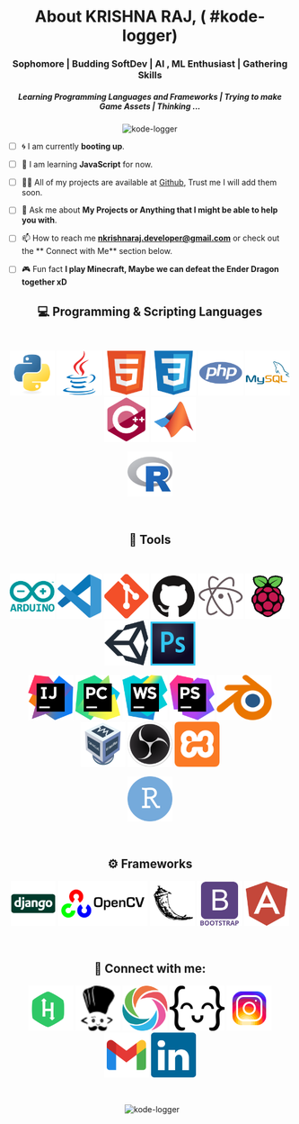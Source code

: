 <h1 align="center">About  KRISHNA RAJ, ( #kode-logger)</h1>
<h3 align="center">Sophomore | Budding SoftDev | AI , ML Enthusiast | Gathering Skills </h3>
<h5 align="center"> Learning Programming Languages and Frameworks | Trying to make Game Assets | Thinking ...</h5>

<p align="center"> <img src="https://komarev.com/ghpvc/?username=kode-logger&label=Profile%20views&color=0eb413&style=flat" alt="kode-logger" /> </p>

- [ ] 🌀 I am currently **booting up**.

- [ ] 🌱 I am learning **JavaScript** for now.

- [ ] 👨‍💻 All of my projects are available at [Github](https://github.com/kode-logger), Trust me I will add them soon.

- [ ] 💬 Ask me about **My Projects or Anything that I might be able to help you with**.

- [ ] 📫 How to reach me **nkrishnaraj.developer@gmail.com** or check out the ** Connect with Me** section below.

- [ ] 🎮 Fun fact **I play Minecraft, Maybe we can defeat the Ender Dragon together xD**

<h2 align="center">💻 Programming & Scripting Languages </h2><br>
<p align="center">
  <a href="https://www.python.org/" target="_blank"><img src="https://raw.githubusercontent.com/kode-logger/resource-data-storage/main/kode-logger/python.svg?token=ANGAKYJA4I7Z4BAWFNKSVL3A33DJA" alt="Python" width="80" height="80"></a>
  <a href="https://www.java.com/en/" target="_blank"><img src="https://raw.githubusercontent.com/kode-logger/resource-data-storage/main/kode-logger/java.svg?token=ANGAKYLT7YCXK2JVEOYNJNLA33EII" alt="Java" width="80" height="80"></a>
  <a href="https://developer.mozilla.org/en-US/docs/Web/HTML" target="_blank"><img src="https://raw.githubusercontent.com/kode-logger/resource-data-storage/main/kode-logger/html5.svg?token=ANGAKYMGHCUVIBDCQHNY4HTA33EJU" alt="HTML" width="80" height="80"></a>
  <a href="https://developer.mozilla.org/en-US/docs/Web/CSS" target="_blank"><img src="https://raw.githubusercontent.com/kode-logger/resource-data-storage/main/kode-logger/css3.svg?token=ANGAKYJCCWFRKDQINATSTU3A33ELC" alt="CSS" width="80" height="80"></a>
  <a href="https://www.php.net/" target="_blank"><img src="https://raw.githubusercontent.com/kode-logger/resource-data-storage/main/kode-logger/php.svg?token=ANGAKYNYAOV7QTFPIJIJWKDA33EMQ" alt="PHP" width="80" height="80"></a>
  <a href="https://www.mysql.com/" target="_blank"><img src="https://raw.githubusercontent.com/kode-logger/resource-data-storage/main/kode-logger/mysql.svg?token=ANGAKYNHTHBB5XZJ76NJSWTA33ENS" alt="MySQL" width="80" height="80"></a>
  <a href="https://isocpp.org/" target="_blank"><img src="https://raw.githubusercontent.com/kode-logger/resource-data-storage/main/kode-logger/c%2B%2B.svg?token=ANGAKYL6HFJA74G6BCJV67TA33EOO" alt="C++" width="80" height="80"></a>
  <a href="https://www.mathworks.com/" target="_blank"><img src="https://raw.githubusercontent.com/kode-logger/resource-data-storage/main/kode-logger/matlab.svg?token=ANGAKYI36C52QVVQZS5XTTTA33KZQ" alt="Matlab" width="80" height="80"></a>
</p>
<p align="center">
  <a href="https://www.r-project.org/" target="_blank"><img src="https://raw.githubusercontent.com/kode-logger/resource-data-storage/main/kode-logger/r.svg?token=ANGAKYJ2A5552QPAL7BPCZLA33LY2" alt="R Language" width="80" height="80"></a>
</p>
<br>

<h2 align="center">🧰 Tools </h2><br>
<p align="center">
  <a href="https://www.arduino.cc/" target="_blank"><img src="https://raw.githubusercontent.com/kode-logger/resource-data-storage/main/kode-logger/arduino.svg?token=ANGAKYOEFAPKBIP37BK4MZLA33L7Y" alt="Arduino" width="80" height="80"></a>
  <a href="https://code.visualstudio.com/" target="_blank"><img src="https://raw.githubusercontent.com/kode-logger/resource-data-storage/main/kode-logger/vscode.svg?token=ANGAKYN53LSZHWS5Q2F7JVLA33MEW" alt="Visual Studio Code" widht="80" height="80"></a>
  <a href="https://git-scm.com/" target="_blank"><img src="https://raw.githubusercontent.com/kode-logger/resource-data-storage/main/kode-logger/git.svg?token=ANGAKYN2ISYYWF6TQYRRQ43A33MGM" alt="Git" widht="80" height="80"></a>
  <a href="https://github.com/" target="_blank"><img src="https://raw.githubusercontent.com/kode-logger/resource-data-storage/main/kode-logger/github.svg?token=ANGAKYOUBVZDOXE4I5WT2UTA33MIY" alt="Github" widht="80" height="80"></a>
  <a href="https://atom.io/" target="_blank"><img src="https://raw.githubusercontent.com/kode-logger/resource-data-storage/main/kode-logger/atom.svg?token=ANGAKYIBOO7PYZNU76BP6LTA33MN2" alt="Atom Editor" widht="80" height="80"></a>
  <a href="https://www.raspberrypi.org/" target="_blank"><img src="https://raw.githubusercontent.com/kode-logger/resource-data-storage/main/kode-logger/raspberrypi.svg?token=ANGAKYPC7WVXRWY4SZCGIADA33MPU" alt="Raspberry Pi" widht="80" height="80"></a>
  <a href="https://unity.com/" target="_blank"><img src="https://raw.githubusercontent.com/kode-logger/resource-data-storage/main/kode-logger/unity.svg?token=ANGAKYM6X4SSUT34CAIUYPTA33MVI" alt="Unity Game Engine" widht="80" height="80"></a>
  <a href="https://www.adobe.com/in/products/photoshop.html?sdid=SGDJMMG3&mv=search&ef_id=EAIaIQobChMI4PPkw9-w8QIVwjUrCh2LUwpdEAAYASAAEgIrOPD_BwE:G:s&s_kwcid=AL!3085!3!444587836523!b!!g!!%2Bphoto%20%2Bshop!221441468!17534748188&gclid=EAIaIQobChMI4PPkw9-w8QIVwjUrCh2LUwpdEAAYASAAEgIrOPD_BwE" target="_blank"><img src="https://raw.githubusercontent.com/kode-logger/resource-data-storage/main/kode-logger/photoshop.svg?token=ANGAKYP62TRWUMZSBZKZBDLA33MYG" alt="Photoshop" widht="80" height="80"></a>
</p>
<p align="center">
  <a href="https://www.jetbrains.com/idea/" target="_blank"><img src="https://raw.githubusercontent.com/kode-logger/resource-data-storage/main/kode-logger/intellij.svg?token=ANGAKYPLN3KLV6CEZDTHFPTA33NFG" alt="Intellij" width="80" height="80"></a>
  <a href="https://www.jetbrains.com/pycharm/" target="_blank"><img src="https://raw.githubusercontent.com/kode-logger/resource-data-storage/main/kode-logger/pycharm.svg?token=ANGAKYOK7ADZ2M63OBHQMKDA33NHY" alt="PyCharm" widht="80" height="80"></a>
  <a href="https://www.jetbrains.com/webstorm/" target="_blank"><img src="https://raw.githubusercontent.com/kode-logger/resource-data-storage/main/kode-logger/webstorm.svg?token=ANGAKYIBYHC5242QELSYI5LA33NJI" alt="WebStrom" widht="80" height="80"></a>
  <a href="https://www.jetbrains.com/phpstorm/" target="_blank"><img src="https://raw.githubusercontent.com/kode-logger/resource-data-storage/main/kode-logger/phpstorm.svg?token=ANGAKYKE5JQEVSEABPBUZQTA33NMO" alt="PhpStorm" widht="80" height="80"></a>
  <a href="https://www.blender.org/" target="_blank"><img src="https://raw.githubusercontent.com/kode-logger/resource-data-storage/main/kode-logger/blender.svg?token=ANGAKYNOBV7QGW44WL4GZBTA33NN2" alt="Blender" widht="80" height="80"></a>
  <a href="https://www.virtualbox.org/" target="_blank"><img src="https://raw.githubusercontent.com/kode-logger/resource-data-storage/main/kode-logger/virtualbox.svg?token=ANGAKYKIXDB3KBXZPANAUTTA33NUW" alt="VirtualBox" widht="80" height="80"></a>
  <a href="https://obsproject.com/" target="_blank"><img src="https://raw.githubusercontent.com/kode-logger/resource-data-storage/main/kode-logger/obs_studio.svg?token=ANGAKYIA2BH4VFYE6KIMSB3A33NXG" alt="OBS Studio" widht="80" height="80"></a>
  <a href="https://www.apachefriends.org/index.html" target="_blank"><img src="https://raw.githubusercontent.com/kode-logger/resource-data-storage/main/kode-logger/xampp.svg?token=ANGAKYNHQ4QOP322WGKIFFTA33NZU" alt="XAMPP" widht="80" height="80"></a>
</p>
<p align="center">
  <a href="https://www.rstudio.com/" target="_blank"><img src="https://raw.githubusercontent.com/kode-logger/resource-data-storage/main/kode-logger/rstudio.svg?token=ANGAKYIWV57P6XS4CMYRLW3A33N7S" alt="R Studio" widht="80" height="80"></a>
</p>
<br>

<h2 align="center">⚙️ Frameworks</h2>
<p align="center">
  <a href="https://www.djangoproject.com/" target="_blank"><img src="https://raw.githubusercontent.com/kode-logger/resource-data-storage/main/kode-logger/django.svg?token=ANGAKYNAT73AGAUDOO34W6DA33OEU" alt="Django" widht="80" height="80"></a>
  <a href="https://opencv.org/" target="_blank"><img src="https://raw.githubusercontent.com/kode-logger/resource-data-storage/main/kode-logger/opencv.svg?token=ANGAKYIXFOMBZSSZSTEAXNTA33OHA" alt="OpenCV" widht="80" height="80"></a>
  <a href="https://flask.palletsprojects.com/en/2.0.x/" target="_blank"><img src="https://raw.githubusercontent.com/kode-logger/resource-data-storage/main/kode-logger/flask.svg?token=ANGAKYO4OW3XI6XNME5JVVLA33OJG" alt="Flask" widht="80" height="80"></a>
  <a href="https://getbootstrap.com/" target="_blank"><img src="https://raw.githubusercontent.com/kode-logger/resource-data-storage/main/kode-logger/bootstrap.svg?token=ANGAKYO3UDSREHO54DMA6XLA33OLE" alt="Bootstrap" widht="80" height="80"></a>
  <a href="https://angular.io/" target="_blank"><img src="https://raw.githubusercontent.com/kode-logger/resource-data-storage/main/kode-logger/angularjs.svg?token=ANGAKYNMK4PZTXLDOCPJSKDA33ONQ" alt="AngularJS" widht="80" height="80"></a>
</p>
<br>

<h2 align="center">🔗 Connect with me:</h2>
<p align="center">
    <a href="https://www.hackerrank.com/kodelogger" target="_blank"><img src="https://raw.githubusercontent.com/kode-logger/resource-data-storage/main/kode-logger/hackerrank.svg?token=ANGAKYNAKO342Q2NOAL34SLA33OUA" alt="Hackerrank" widht="80" height="80"></a>
    <a href="https://www.codechef.com/users/n_krishna_raj" target="_blank"><img src="https://raw.githubusercontent.com/kode-logger/resource-data-storage/main/kode-logger/codechef.svg?token=ANGAKYKH26GKX6SZKF5KAL3A33OSQ" alt="CodeChef" widht="80" height="80"></a>
    <a href="https://www.sololearn.com/profile/5524697" target="_blank"><img src="https://raw.githubusercontent.com/kode-logger/resource-data-storage/main/kode-logger/sololearn.svg?token=ANGAKYOALD53YZQYGBVL2QDA33O54" alt="SoloLearn" widht="80" height="80"></a>
    <a href="https://exercism.io/" target="_blank"><img src="https://raw.githubusercontent.com/kode-logger/resource-data-storage/main/kode-logger/exercism.svg?token=ANGAKYPP467KIV6RJZQLVCDA33O7S" alt="Exercism" widht="80" height="80"></a>
    <a href="https://www.instagram.com/kodereaper/" target="_blank"><img src="https://raw.githubusercontent.com/kode-logger/resource-data-storage/main/kode-logger/instagram.svg?token=ANGAKYIIVTUPIGS47R77J43A4GGP2" alt="Instagram" width="80" height="80"></a>
    <a href=mailto: nkrishnaraj.developer@gmail.com" target="_blank"><img src="https://raw.githubusercontent.com/kode-logger/resource-data-storage/main/kode-logger/gmail.svg?token=ANGAKYN3GWFN52WAKH3QD23A4GHR4" alt="Gmail" width="80" height="80"></a>
    <a href="https://www.linkedin.com/in/n-krishna-raj-746688127/" target="_blank"><img src="https://raw.githubusercontent.com/kode-logger/resource-data-storage/main/kode-logger/linkedin.svg?token=ANGAKYO5VEDMIZXJO3S67O3A4GIFY" alt="LinkedIn" width="80" height="80"></a>
</p>
<br>

<p align="center">
        &nbsp;
        <img src="https://github-readme-stats.vercel.app/api?username=kode-logger&show_icons=true&theme=dark&title_color=ffffff&text_color=ffffff&locale=en"
            alt="kode-logger" />
    </p>
